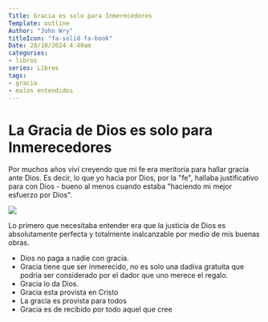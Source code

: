 ```yaml
---
Title: Gracia es solo para Inmerecedores
Template: outline
Author: "John Wry"
titleIcon: "fa-solid fa-book"
Date: 28/10/2024 4:40am
categories:
- libros
series: Libros
tags:
- gracia
- malos entendidos
---
```


# La Gracia de Dios es solo para Inmerecedores 

Por muchos años viví creyendo que mi fe era meritoria para hallar gracia ante Dios. Es decir, lo que yo hacia por Dios, por la "fe", hallaba justificativo para con Dios - bueno al menos cuando estaba "haciendo mi mejor esfuerzo por Dios". 

![](http://johnwry.github.io/img/working.jpeg)

Lo primero que necesitaba entender era que la justicia de Dios es absolutamente perfecta y totalmente inalcanzable por medio de mis buenas obras. 

- Dios no paga a nadie con gracia. 
- Gracia tiene que ser inmerecido, no es solo una dadiva gratuita que podria ser considerado por el dador que uno merece el regalo. 
- Gracia lo da Dios. 
- Gracia esta provista en Cristo
- La gracia es provista para todos
- Gracia es de recibido por todo aquel que cree

